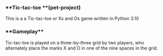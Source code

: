 <h3>**Tic-tac-toe **(pet-project)</h3>

This is a a Tic-tac-toe or Xs and Os game written in Python 3.10

<h3>**Gameplay**</h3>
Tic-tac-toe is played on a three-by-three grid by two players, who alternately place the marks X and O in one of the nine spaces in the grid.


